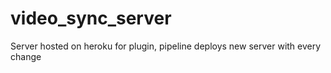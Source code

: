 # video_sync_server
Server hosted on heroku for plugin, pipeline deploys new server with every change
